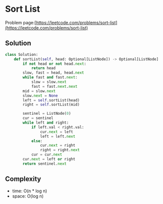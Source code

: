# Sort List

Problem page:[https://leetcode.com/problems/sort-list](https://leetcode.com/problems/sort-list)

## Solution

```python
class Solution:
    def sortList(self, head: Optional[ListNode]) -> Optional[ListNode]:
        if not head or not head.next:
            return head
        slow, fast = head, head.next
        while fast and fast.next:
            slow = slow.next
            fast = fast.next.next
        mid = slow.next
        slow.next = None
        left = self.sortList(head)
        right = self.sortList(mid)

        sentinel = ListNode(0)
        cur = sentinel
        while left and right:
            if left.val < right.val:
                cur.next = left
                left = left.next
            else:
                cur.next = right
                right = right.next
            cur = cur.next
        cur.next = left or right
        return sentinel.next
```

## Complexity

- time: O(n \* log n)
- space: O(log n)
